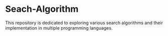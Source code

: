 # Seach-Algorithm
This repository is dedicated to exploring various search algorithms and their implementation in multiple programming languages. 
